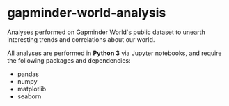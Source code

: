 # gapminder-world-analysis

Analyses performed on Gapminder World's public dataset to unearth interesting trends and correlations about our world.

All analyses are performed in **Python 3** via Jupyter notebooks, and require the following packages and dependencies:
- pandas
- numpy
- matplotlib
- seaborn
